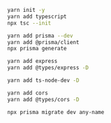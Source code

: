 ```bash
yarn init -y
yarn add typescript
npx tsc --init
```

```bash
yarn add prisma --dev
yarn add @prisma/client
npx prisma generate
```

```bash
yarn add express
yarn add @types/express -D
```

```bash
yarn add ts-node-dev -D
```

```bash
yarn add cors
yarn add @types/cors -D
```

```bash
npx prisma migrate dev any-name
```
